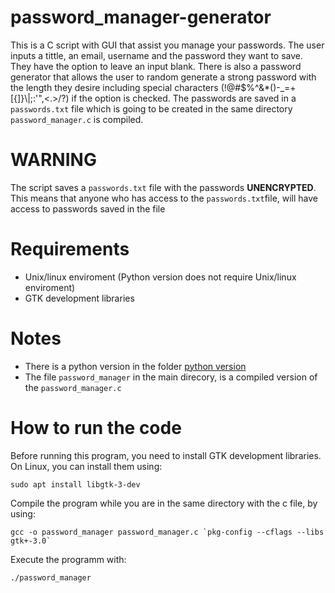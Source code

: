 # password_manager-generator

This is a C script with GUI that assist you manage your passwords. The user inputs a tittle, an email, username and the password they want to save. They have the option to leave an input blank. There is also a password generator that allows the user to random generate a strong password with the length they desire including special characters (!@#$%^&*()-_=+[{]}\\|;:\'",<.>/?) if the option is checked. The passwords are saved in a ```passwords.txt``` file which is going to be created in the same directory ```password_manager.c``` is compiled.

# WARNING
The script saves a ```passwords.txt``` file with the passwords **UNENCRYPTED**. This means that anyone who has access to the ```passwords.txt```file, will have access to passwords saved in the file

# Requirements
* Unix/linux enviroment (Python version does not require Unix/linux enviroment)
* GTK development libraries

# Notes
* There is a python version in the folder [python version](https://github.com/eftihisgr/password_manager-generator/tree/main/python%20version)
* The file ```password_manager``` in the main direcory, is a compiled version of the ```password_manager.c```

# How to run the code
Before running this program, you need to install GTK development libraries. On Linux, you can install them using:
```
sudo apt install libgtk-3-dev
```

Compile the program while you are in the same directory with the c file, by using:
```
gcc -o password_manager password_manager.c `pkg-config --cflags --libs gtk+-3.0`
```

Execute the programm with:
```
./password_manager
```
